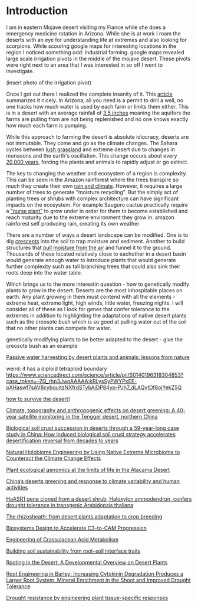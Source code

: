 
# Introduction
 
I am in eastern Mojave desert visiting my Fiance while she does a emergency medicine rotation in Arizona. While she is at work I roam the deserts with an eye for understanding life at extremes and also looking for scorpions. While scouring google maps for interesting locations in the region I noticed something odd: industrial farming. google maps revealed large scale irrigation pivots in the middle of the mojave desert. These pivots were right next to an area that I was interested in so off I went to investigate. 

(insert photo of the irrigation pivot)

Once I got out there I realized the complete insanity of it. This [article](https://www.azcentral.com/in-depth/news/local/arizona-environment/2019/12/05/biggest-water-users-arizona-farms-keep-drilling-deeper/3937582002/) summarizes it nicely. In Arizona, all you need is a permit to drill a well, no one tracks how much water is used by each farm or limits them either. This is in a desert with an average rainfall of [3.5 inches](https://www.sidmartinbio.org/what-is-the-average-rainfall-of-the-mojave-desert/) meaning the aquifers the farms are pulling from are not being replenished and no one knows exactly how much each farm is pumping. 

While this approach to farming the desert is absolute idiocracy, deserts are not immutable. They come and go as the climate changes. The Sahara cycles between [lush grassland](https://en.wikipedia.org/wiki/African_humid_period) and extreme desert due to changes in monsoons and the earth's oscillation. This change occurs about every [20,000 years](https://news.mit.edu/2019/study-regulating-north-african-climate-0102), forcing the plants and animals to rapidly adjust or go extinct. 

The key to changing the weather and ecosystem of a region is complexity. This can be seen in the Amazon rainforest where the trees transpire so much they create their own [rain and climate](https://www.researchsquare.com/article/rs-71039/latest.pdf). However, it requires a large number of trees to generate "moisture recycling". But the simply act of planting trees or shrubs with complex architecture can have significant impacts on the ecosystem. For example Saugoro cactus practically require a ["nurse plant"](https://www.tandfonline.com/doi/full/10.1111/0033-0124.5504008?casa_token=pWUYTkaHKW4AAAAA%3ATOB63C0dgIb6L8I0wcw29AGNnJS7G5_ok_l73TmkUFP0B2YijphRJz2HyovXf3gMY8Lp7pi5H1RaMQ) to grow under in order for them to become established and reach maturity due to the extreme environment they grow in. 
amazon rainforest self producing rain, creating its own weather

There are a number of ways a desert landscape can be modified. One is to dig [crescents](https://weseedchange.org/how-to-turn-the-desert-green-bringing-soil-back-in-burkina-faso/) into the soil to trap moisture and sediment. Another to build structures that [pull moisture from the air](https://www.science.org/doi/full/10.1126/sciadv.aat3198) and funnel it to the ground. Thousands of these located relatively close to eachother in a desert basin would generate enough water to introduce plants that would generate further complexity such as tall branching trees that could also sink their roots deep into the water table. 

Which brings us to the more interestin question - how to genetically modify plants to grow in the desert. Deserts are the most inhospitable places on earth. Any plant growing in them must contend with all the elements - extreme heat, extreme light, high winds, little water, freezing nights. I will consider all of these as I look for genes that confer tolerance to the extremes in addition to highlighting the adaptations of native desert plants such as the creosote bush which is so good at pulling water out of the soil that no other plants can compete for water. 



genetically modifying plants to be better adapted to the desert - give the creosote bush as an example

[Passive water harvesting by desert plants and animals: lessons from nature](https://royalsocietypublishing.org/doi/full/10.1098/rsta.2019.0444)

weird: it has a diploid tetraploid boundary
https://www.sciencedirect.com/science/article/pii/S0140196318304853?casa_token=-ZQ_rhp3JwoAAAAA:kRLysSyPWYPxEE-pXHaswf7sAV8cybquitzNXfrdSTybAjDP84yp-PJh7_dLAQvtDf8ojYekZ5Q



[how to survive the desert](https://www.sciencedirect.com/science/article/pii/S0960982221011970?casa_token=a3RbPR6afywAAAAA:ti5reiWMhrrMJlu30gfC9t9vOPgkPsX-g_rzY3BgvYS9bB6ddj7JCdVdteSyRblGZ4UbbvbV_2s)]


[Climate, topography and anthropogenic effects on desert greening: A 40-year satellite monitoring in the Tengger desert, northern China](https://www.sciencedirect.com/science/article/pii/S0341816221007098?casa_token=KV2jSaHEPOcAAAAA:-hP9ZtVVrkDgE_Bv0CrnIea0yCJeeDzBYFamZxGjL-5Som7B7sJ1wGSp7leqcs_wD1Q3edFlWIQ)


[Biological soil crust succession in deserts through a 59-year-long case study in China: How induced biological soil crust strategy accelerates desertification reversal from decades to years](https://www.sciencedirect.com/science/article/pii/S0038071719303293?casa_token=6lZt8i9PcuUAAAAA:26KHhmu_0-2X34qNHKc3_S61D8WWLOg0sHCKDDnzdJkW8kiybLeFKLtHLhT7NN41lysZNhCTN4c)

[Natural Holobiome Engineering by Using Native Extreme Microbiome to Counteract the Climate Change Effects](https://www.frontiersin.org/articles/10.3389/fbioe.2020.00568/full)

[Plant ecological genomics at the limits of life in the Atacama Desert](https://www.pnas.org/content/118/46/e2101177118.short?casa_token=iuzYR3hOimMAAAAA:ddvT8AvoyYjXCjz2aRaVIQds1WfZ1SlEAlLxQlfS2GQXe-LsE7HApl963ohTCkD0TUCbMoWsYhe1vRw)

[China’s deserts greening and response to climate variability and human activities](https://journals.plos.org/plosone/article?id=10.1371/journal.pone.0256462)


[HaASR1 gene cloned from a desert shrub, Haloxylon ammodendron, confers drought tolerance in transgenic Arabidopsis thaliana](https://www.sciencedirect.com/science/article/pii/S009884722030277X?casa_token=5QP-W_XeMNIAAAAA:nF9aWfH1mKybuhTBBuTiI2KedxWSpKe0oXA1EijddtPallkw3tjOGSgS17RttRjl2uvC-5spOgc)

[The rhizosheath: from desert plants adaptation to crop breeding](https://link.springer.com/article/10.1007/s11104-020-04700-3)

[Biosystems Design to Accelerate C3-to-CAM Progression](https://downloads.spj.sciencemag.org/bdr/2020/3686791.pdf)


[Engineering of Crassulacean Acid Metabolism](https://www.annualreviews.org/doi/abs/10.1146/annurev-arplant-071720-104814?casa_token=OCa6e_B5o0AAAAAA:ergYL2-vCS88rSn-y3b4-eS1scMSW-7fuWJHMHO2Ag5sPLc8ShINYXS4PN9k1Jw9PubdJBY2gCbsCg)


[Building soil sustainability from root–soil interface traits](https://www.sciencedirect.com/science/article/pii/S1360138522000103?casa_token=DozUE5yyNT8AAAAA:_9JRmalLEtbkzMZOO0vsABLfJrMcVI3nZCylvNqnJwkblML_TdqAryO3dhZwbDWvTWEyTbxhme8)

[Rooting in the Desert: A Developmental Overview on Desert Plants](https://www.mdpi.com/2073-4425/12/5/709)


[Root Engineering in Barley: Increasing Cytokinin Degradation Produces a Larger Root System, Mineral Enrichment in the Shoot and Improved Drought Tolerance](https://academic.oup.com/plphys/article/177/3/1078/6117086?login=true)

[Drought resistance by engineering plant tissue-specific responses]()